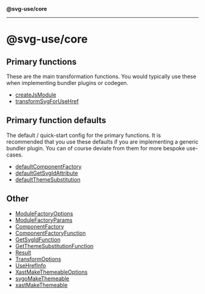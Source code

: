 **@svg-use/core**

---

# @svg-use/core

## Primary functions

These are the main transformation functions. You would typically use these when
implementing bundler plugins or codegen.

- [createJsModule](functions/createJsModule.md)
- [transformSvgForUseHref](functions/transformSvgForUseHref.md)

## Primary function defaults

The default / quick-start config for the primary functions. It is recommended
that you use these defaults if you are implementing a generic bundler plugin.
You can of course deviate from them for more bespoke use-cases.

- [defaultComponentFactory](variables/defaultComponentFactory.md)
- [defaultGetSvgIdAttribute](variables/defaultGetSvgIdAttribute.md)
- [defaultThemeSubstitution](functions/defaultThemeSubstitution.md)

## Other

- [ModuleFactoryOptions](interfaces/ModuleFactoryOptions.md)
- [ModuleFactoryParams](interfaces/ModuleFactoryParams.md)
- [ComponentFactory](type-aliases/ComponentFactory.md)
- [ComponentFactoryFunction](type-aliases/ComponentFactoryFunction.md)
- [GetSvgIdFunction](type-aliases/GetSvgIdFunction.md)
- [GetThemeSubstitutionFunction](type-aliases/GetThemeSubstitutionFunction.md)
- [Result](type-aliases/Result.md)
- [TransformOptions](type-aliases/TransformOptions.md)
- [UseHrefInfo](type-aliases/UseHrefInfo.md)
- [XastMakeThemeableOptions](type-aliases/XastMakeThemeableOptions.md)
- [svgoMakeThemeable](functions/svgoMakeThemeable.md)
- [xastMakeThemeable](functions/xastMakeThemeable.md)
